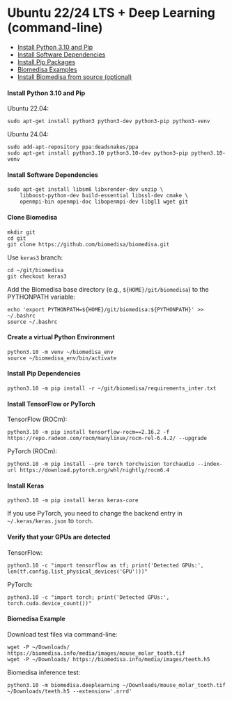# Ubuntu 22/24 LTS + Deep Learning (command-line)

- [Install Python 3.10 and Pip](#install-python-and-pip)
- [Install Software Dependencies](#install-software-dependencies)
- [Install Pip Packages](#install-pip-packages)
- [Biomedisa Examples](#biomedisa-examples)
- [Install Biomedisa from source (optional)](#install-biomedisa-from-source-optional)

#### Install Python 3.10 and Pip
Ubuntu 22.04:
```
sudo apt-get install python3 python3-dev python3-pip python3-venv
```
Ubuntu 24.04:
```
sudo add-apt-repository ppa:deadsnakes/ppa
sudo apt-get install python3.10 python3.10-dev python3-pip python3.10-venv
```

#### Install Software Dependencies
```
sudo apt-get install libsm6 libxrender-dev unzip \
    libboost-python-dev build-essential libssl-dev cmake \
    openmpi-bin openmpi-doc libopenmpi-dev libgl1 wget git
```

#### Clone Biomedisa
```
mkdir git
cd git
git clone https://github.com/biomedisa/biomedisa.git
```
Use `keras3` branch:
```
cd ~/git/biomedisa
git checkout keras3
```
Add the Biomedisa base directory (e.g., `${HOME}/git/biomedisa`) to the PYTHONPATH variable:
```
echo 'export PYTHONPATH=${HOME}/git/biomedisa:${PYTHONPATH}' >> ~/.bashrc
source ~/.bashrc
```

#### Create a virtual Python Environment
```
python3.10 -m venv ~/biomedisa_env
source ~/biomedisa_env/bin/activate
```

#### Install Pip Dependencies
```
python3.10 -m pip install -r ~/git/biomedisa/requirements_inter.txt
```

#### Install TensorFlow or PyTorch
TensorFlow (ROCm):
```
python3.10 -m pip install tensorflow-rocm==2.16.2 -f https://repo.radeon.com/rocm/manylinux/rocm-rel-6.4.2/ --upgrade
```
PyTorch (ROCm):
```
python3.10 -m pip install --pre torch torchvision torchaudio --index-url https://download.pytorch.org/whl/nightly/rocm6.4
```

#### Install Keras
```
python3.10 -m pip install keras keras-core
```
If you use PyTorch, you need to change the backend entry in `~/.keras/keras.json` to `torch`.

#### Verify that your GPUs are detected
TensorFlow:
```
python3.10 -c "import tensorflow as tf; print('Detected GPUs:', len(tf.config.list_physical_devices('GPU')))"
```
PyTorch:
```
python3.10 -c "import torch; print('Detected GPUs:', torch.cuda.device_count())"
```

#### Biomedisa Example
Download test files via command-line:
```
wget -P ~/Downloads/ https://biomedisa.info/media/images/mouse_molar_tooth.tif
wget -P ~/Downloads/ https://biomedisa.info/media/images/teeth.h5
```
Biomedisa inference test:
```
python3.10 -m biomedisa.deeplearning ~/Downloads/mouse_molar_tooth.tif ~/Downloads/teeth.h5 --extension='.nrrd'
```

